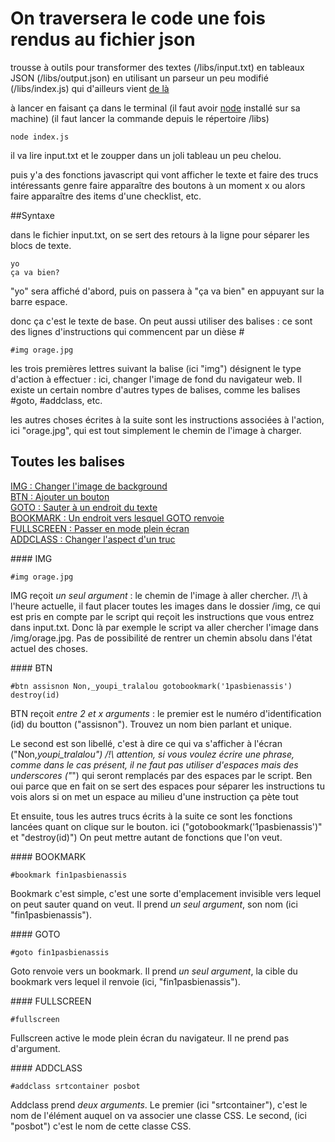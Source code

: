 # On traversera le code une fois rendus au fichier json

trousse à outils pour transformer des textes (/libs/input.txt) 
en tableaux JSON (/libs/output.json)
en utilisant un parseur un peu modifié (/libs/index.js)
qui d'ailleurs vient [de là](https://www.npmjs.com/package/simple-text-parser2)

à lancer en faisant ça dans le terminal
(il faut avoir [node](https://nodejs.org/en/download/) installé sur sa machine)
(il faut lancer la commande depuis le répertoire /libs)

```
node index.js
```

il va lire input.txt et le zoupper dans un joli tableau un peu chelou.

puis y'a des fonctions javascript qui vont afficher le texte
et faire des trucs intéressants genre faire apparaître des boutons à un moment
x ou alors faire apparaître des items d'une checklist, etc.

##Syntaxe

dans le fichier input.txt, on se sert des retours à la ligne pour séparer les blocs de texte.

```
yo
ça va bien?
```

"yo" sera affiché d'abord, puis on passera à "ça va bien" en appuyant sur la barre espace.

donc ça c'est le texte de base. On peut aussi utiliser des balises : ce sont des lignes d'instructions qui commencent par un dièse #

```
#img orage.jpg
```

les trois premières lettres suivant la balise (ici "img") désignent le type d'action à effectuer : ici, changer l'image de fond du navigateur web. Il existe un certain nombre d'autres types de balises, comme les balises #goto, #addclass, etc.

les autres choses écrites à la suite sont les instructions associées à l'action, ici "orage.jpg", qui est tout simplement le chemin de l'image à charger.

## Toutes les balises
[IMG : Changer l'image de background](#IMG)<br>
[BTN : Ajouter un bouton](#BTN)<br>
[GOTO : Sauter à un endroit du texte](#GOTO)<br>
[BOOKMARK : Un endroit vers lesquel GOTO renvoie](#BOOKMARK)<br>
[FULLSCREEN : Passer en mode plein écran](#FULLSCREEN)<br>
[ADDCLASS : Changer l'aspect d'un truc](#ADDCLASS)<br>

<a name="IMG"/>
#### IMG

```
#img orage.jpg
```
IMG reçoit *un seul argument* : le chemin de l'image à aller chercher. 
/!\ à l'heure actuelle, il faut placer toutes les images dans le dossier /img, ce qui est pris en compte par le script qui reçoit les instructions que vous entrez dans input.txt. Donc là par exemple le script va aller chercher l'image dans /img/orage.jpg. Pas de possibilité de rentrer un chemin absolu dans l'état actuel des choses.

<a name="BTN"/>
#### BTN

```
#btn assisnon Non,_youpi_tralalou gotobookmark('1pasbienassis') destroy(id)
```

BTN reçoit *entre 2 et x arguments* : le premier est le numéro d'identification (id) du boutton ("assisnon"). Trouvez un nom bien parlant et unique. 

Le second est son libellé, c'est à dire ce qui va s'afficher à l'écran ("Non,_youpi_tralalou") /!\ attention, si vous voulez écrire une phrase, comme dans le cas présent, il ne faut pas utiliser d'espaces mais des underscores ("_") qui seront remplacés par des espaces par le script. Ben oui parce que en fait on se sert des espaces pour séparer les instructions tu vois alors si on met un espace au milieu d'une instruction ça pète tout

Et ensuite, tous les autres trucs écrits à la suite ce sont les fonctions lancées quant on clique sur le bouton. ici ("gotobookmark('1pasbienassis')" et "destroy(id)") On peut mettre autant de fonctions que l'on veut.

<a name="BOOKMARK"/>
#### BOOKMARK

```
#bookmark fin1pasbienassis
```
Bookmark c'est simple, c'est une sorte d'emplacement invisible vers lequel on peut sauter quand on veut. Il prend *un seul argument*, son nom (ici "fin1pasbienassis").

<a name="GOTO"/>
#### GOTO

```
#goto fin1pasbienassis
```
Goto renvoie vers un bookmark. Il prend *un seul argument*, la cible du bookmark vers lequel il renvoie (ici, "fin1pasbienassis").

<a name="FULLSCREEN"/>
#### FULLSCREEN

```
#fullscreen
```
Fullscreen active le mode plein écran du navigateur. Il ne prend pas d'argument.

<a name="ADDCLASS"/>
#### ADDCLASS

```
#addclass srtcontainer posbot
```
Addclass prend *deux arguments*. Le premier (ici "srtcontainer"), c'est le nom de l'élément auquel on va associer une classe CSS. Le second, (ici "posbot") c'est le nom de cette classe CSS.